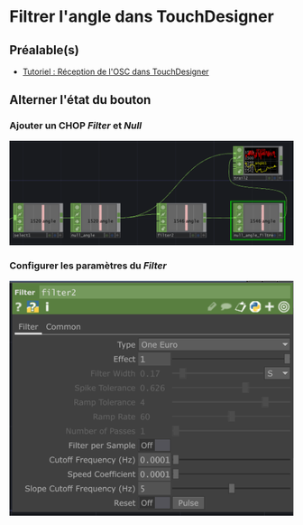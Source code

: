 # Filtrer l'angle dans TouchDesigner

## Préalable(s)

- [Tutoriel : Réception de l'OSC dans TouchDesigner](/touchdesigner/tutoriel/reception.md)

## Alterner l'état du bouton

### Ajouter un CHOP _Filter_ et _Null_

![](angle_filtrer_ajout.png)

###  Configurer les paramètres du _Filter_

![](angle_filtrer_parametres.png)

